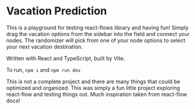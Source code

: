 # Vacation Prediction
This is a playground for testing react-flows library and having fun! Simply drag the vacation options from the sidebar into the field and connect your nodes. The randomizer will pick from one of your node options to select your next vacation destination.

Written with React and TypeScript, built by Vite.

To run, `npm i` and `npm run dev`

This is not a complete project and there are many things that could be optimized and organized. This was simply a fun little project exploring react-flow and testing things out. Much inspiration taken from react-flow docs!
